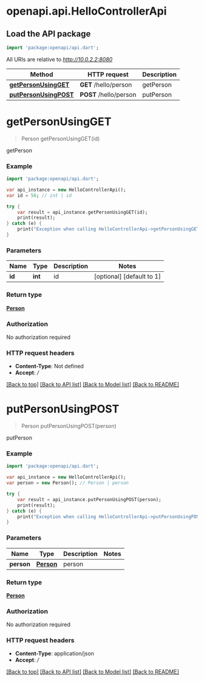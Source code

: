 # openapi.api.HelloControllerApi

## Load the API package
```dart
import 'package:openapi/api.dart';
```

All URIs are relative to *http://10.0.2.2:8080*

Method | HTTP request | Description
------------- | ------------- | -------------
[**getPersonUsingGET**](HelloControllerApi.md#getPersonUsingGET) | **GET** /hello/person | getPerson
[**putPersonUsingPOST**](HelloControllerApi.md#putPersonUsingPOST) | **POST** /hello/person | putPerson


# **getPersonUsingGET**
> Person getPersonUsingGET(id)

getPerson

### Example 
```dart
import 'package:openapi/api.dart';

var api_instance = new HelloControllerApi();
var id = 56; // int | id

try { 
    var result = api_instance.getPersonUsingGET(id);
    print(result);
} catch (e) {
    print("Exception when calling HelloControllerApi->getPersonUsingGET: $e\n");
}
```

### Parameters

Name | Type | Description  | Notes
------------- | ------------- | ------------- | -------------
 **id** | **int**| id | [optional] [default to 1]

### Return type

[**Person**](Person.md)

### Authorization

No authorization required

### HTTP request headers

 - **Content-Type**: Not defined
 - **Accept**: */*

[[Back to top]](#) [[Back to API list]](../README.md#documentation-for-api-endpoints) [[Back to Model list]](../README.md#documentation-for-models) [[Back to README]](../README.md)

# **putPersonUsingPOST**
> Person putPersonUsingPOST(person)

putPerson

### Example 
```dart
import 'package:openapi/api.dart';

var api_instance = new HelloControllerApi();
var person = new Person(); // Person | person

try { 
    var result = api_instance.putPersonUsingPOST(person);
    print(result);
} catch (e) {
    print("Exception when calling HelloControllerApi->putPersonUsingPOST: $e\n");
}
```

### Parameters

Name | Type | Description  | Notes
------------- | ------------- | ------------- | -------------
 **person** | [**Person**](Person.md)| person | 

### Return type

[**Person**](Person.md)

### Authorization

No authorization required

### HTTP request headers

 - **Content-Type**: application/json
 - **Accept**: */*

[[Back to top]](#) [[Back to API list]](../README.md#documentation-for-api-endpoints) [[Back to Model list]](../README.md#documentation-for-models) [[Back to README]](../README.md)


